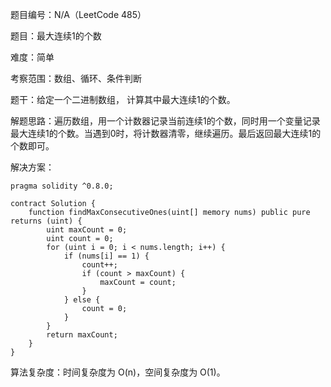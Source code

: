 题目编号：N/A（LeetCode 485）

题目：最大连续1的个数

难度：简单

考察范围：数组、循环、条件判断

题干：给定一个二进制数组， 计算其中最大连续1的个数。

解题思路：遍历数组，用一个计数器记录当前连续1的个数，同时用一个变量记录最大连续1的个数。当遇到0时，将计数器清零，继续遍历。最后返回最大连续1的个数即可。

解决方案：

```solidity
pragma solidity ^0.8.0;

contract Solution {
    function findMaxConsecutiveOnes(uint[] memory nums) public pure returns (uint) {
        uint maxCount = 0;
        uint count = 0;
        for (uint i = 0; i < nums.length; i++) {
            if (nums[i] == 1) {
                count++;
                if (count > maxCount) {
                    maxCount = count;
                }
            } else {
                count = 0;
            }
        }
        return maxCount;
    }
}
```

算法复杂度：时间复杂度为 O(n)，空间复杂度为 O(1)。